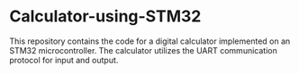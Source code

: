 # Calculator-using-STM32
This repository contains the code for a digital calculator implemented on an STM32 microcontroller. The calculator utilizes the UART communication protocol for input and output.
